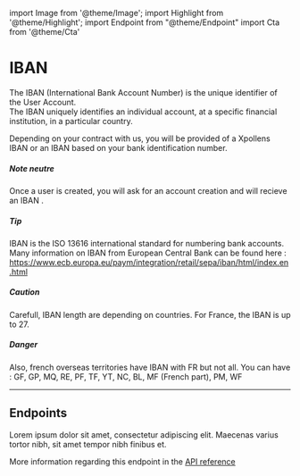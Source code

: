 import Image from '@theme/Image';
import Highlight from '@theme/Highlight';
import Endpoint from "@theme/Endpoint"
import Cta from '@theme/Cta'

# IBAN

The IBAN (International Bank Account Number) is the unique identifier of the User Account.  
The IBAN uniquely identifies an individual account, at a specific financial institution, in a particular country.

Depending on your contract with us, you will be provided of a Xpollens IBAN or an IBAN based on your bank identification number.

<Highlight>

##### Note neutre

Once a user is created, you will ask for an account creation and will recieve an IBAN .

</Highlight>

<Highlight type="tip">

##### Tip
IBAN is the ISO 13616 international standard for numbering bank accounts.
Many information on IBAN from European Central Bank can be found here : 
https://www.ecb.europa.eu/paym/integration/retail/sepa/iban/html/index.en.html


</Highlight>

<Highlight type="caution">

##### Caution

Carefull, IBAN length are depending on countries. For France, the IBAN is up to 27.

</Highlight>

<Highlight type="danger">

##### Danger

Also, french overseas territories have IBAN with FR but not all. You can have : GF, GP, MQ, RE, PF, TF, YT, NC, BL, MF 
(French part), PM, WF

</Highlight>

---

## Endpoints

Lorem ipsum dolor sit amet, consectetur adipiscing elit. Maecenas varius tortor nibh, sit amet tempor nibh finibus et.



More information regarding this endpoint in the [API reference](/api/Core)

<Endpoint apiUrl="/v1.0/migrationProxy" path="/api​/v1.0​/users​/{userid}​/kyc​/identitycontrol" method="post"/>

<!-- <Endpoint apiUrl="/v1.0/migrationProxy" path="​/api/v1.0/users/{userid}/cards/{id}" method="delete"/> -->

<Cta
  context="doc"
  ui="button"
  link="/api/Core"
  label="Try it out"
/>
